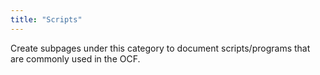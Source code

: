 ```yaml
---
title: "Scripts"
---
```


Create subpages under this category to document scripts/programs that are
commonly used in the OCF.
